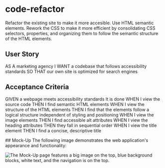 # code-refactor 
Refactor the existing site to make it more accesible. Use HTML semantic elements. Rework the CSS to make it more efficient by consolidating CSS selectors,  properties, and organizing them to follow the semantic structure of the HTML elements.

## User Story
AS A marketing agency
I WANT a codebase that follows accessibility standards
SO THAT our own site is optimized for search engines


## Acceptance Criteria
GIVEN a webpage meets accessibility standards
It is done
WHEN I view the source code
THEN I find semantic HTML elements
WHEN I view the structure of the HTML elements
THEN I find that the elements follow a logical structure independent of styling and positioning
WHEN I view the image elements
THEN I find accessible alt attributes
WHEN I view the heading attributes
THEN they fall in sequential order
WHEN I view the title element
THEN I find a concise, descriptive title

## Mock-Up
The following image demonstrates the web application's appearance and functionality:

![The Mock-Up page features a big image on the top, blue background blocks, white text, and the navigation is on the top.](assets/images/01-html-css-git-homework-demo.png)

